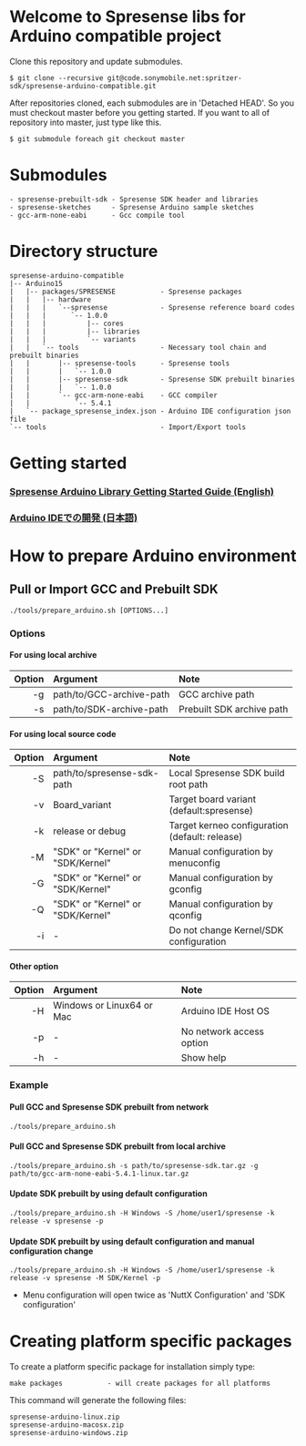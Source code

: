 # Welcome to Spresense libs for Arduino compatible project

Clone this repository and update submodules.

```
$ git clone --recursive git@code.sonymobile.net:spritzer-sdk/spresense-arduino-compatible.git
```

After repositories cloned, each submodules are in 'Detached HEAD'.
So you must checkout master before you getting started.
If you want to all of repository into master, just type like this.

```
$ git submodule foreach git checkout master
```

# Submodules

```
- spresense-prebuilt-sdk - Spresense SDK header and libraries
- spresense-sketches     - Spresense Arduino sample sketches
- gcc-arm-none-eabi      - Gcc compile tool
```

# Directory structure

```
spresense-arduino-compatible
|-- Arduino15
|   |-- packages/SPRESENSE           - Spresense packages
|   |   |-- hardware
|   |   |   `--spresense             - Spresense reference board codes
|   |   |      `-- 1.0.0
|   |   |          |-- cores
|   |   |          |-- libraries
|   |   |          `-- variants
|   |   `-- tools                    - Necessary tool chain and prebuilt binaries
|   |       |-- spresense-tools      - Spresense tools
|   |       |   `-- 1.0.0
|   |       |-- spresense-sdk        - Spresense SDK prebuilt binaries
|   |       |   `-- 1.0.0
|   |       `-- gcc-arm-none-eabi    - GCC compiler
|   |           `-- 5.4.1
|   `-- package_spresense_index.json - Arduino IDE configuration json file
`-- tools                            - Import/Export tools
```

# Getting started
### [Spresense Arduino Library Getting Started Guide (English)](https://developer.sony.com/develop/spresense/developer-tools/get-started-using-arduino-ide/set-up-the-arduino-ide)

### [Arduino IDEでの開発 (日本語)](https://developer.sony.com/ja/develop/spresense/developer-tools/get-started-using-arduino-ide)

# How to prepare Arduino environment
## Pull or Import GCC and Prebuilt SDK

```
./tools/prepare_arduino.sh [OPTIONS...]
```

### Options

#### For using local archive

| Option | Argument                          | Note                                           |
|-------:|:----------------------------------|:-----------------------------------------------|
| -g     | path/to/GCC-archive-path          | GCC archive path                               |
| -s     | path/to/SDK-archive-path          | Prebuilt SDK archive path                      |

#### For using local source code

| Option | Argument                          | Note                                           |
|-------:|:----------------------------------|:-----------------------------------------------|
| -S     | path/to/spresense-sdk-path        | Local Spresense SDK build root path            |
| -v     | Board_variant                     | Target board variant (default:spresense)       |
| -k     | release or debug                  | Target kerneo configuration (default: release) |
| -M     | "SDK" or "Kernel" or "SDK/Kernel" | Manual configuration by menuconfig             |
| -G     | "SDK" or "Kernel" or "SDK/Kernel" | Manual configuration by gconfig                |
| -Q     | "SDK" or "Kernel" or "SDK/Kernel" | Manual configuration by qconfig                |
| -i     | -                                 | Do not change Kernel/SDK configuration         |

#### Other option

| Option | Argument                          | Note                                           |
|-------:|:----------------------------------|:-----------------------------------------------|
| -H     | Windows or Linux64 or Mac         | Arduino IDE Host OS                            |
| -p     | -                                 | No network access option                       |
| -h     | -                                 | Show help                                      |

### Example

#### Pull GCC and Spresense SDK prebuilt from network

```
./tools/prepare_arduino.sh
```

#### Pull GCC and Spresense SDK prebuilt from local archive

```
./tools/prepare_arduino.sh -s path/to/spresense-sdk.tar.gz -g path/to/gcc-arm-none-eabi-5.4.1-linux.tar.gz
```

#### Update SDK prebuilt by using default configuration

```
./tools/prepare_arduino.sh -H Windows -S /home/user1/spresense -k release -v spresense -p
```

#### Update SDK prebuilt by using default configuration and manual configuration change

```
./tools/prepare_arduino.sh -H Windows -S /home/user1/spresense -k release -v spresense -M SDK/Kernel -p
```

* Menu configuration will open twice as 'NuttX Configuration' and 'SDK configuration'

# Creating platform specific packages

To create a platform specific package for installation simply type:

```
make packages           - will create packages for all platforms
```

This command will generate the following files:

```
spresense-arduino-linux.zip
spresense-arduino-macosx.zip
spresense-arduino-windows.zip
```

